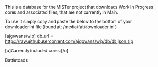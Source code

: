 This is a database for the MiSTer project that downloads Work In Progress cores and associated files, that are not currently in Main.

To use it simply copy and paste the below to the bottom of your downloader.ini file (found at: /media/fat/downloader.ini )

[ajgowans/wip]
db_url = https://raw.githubusercontent.com/ajgowans/wip/db/db.json.zip



[u]Currently included cores:[/u]

Battletoads
